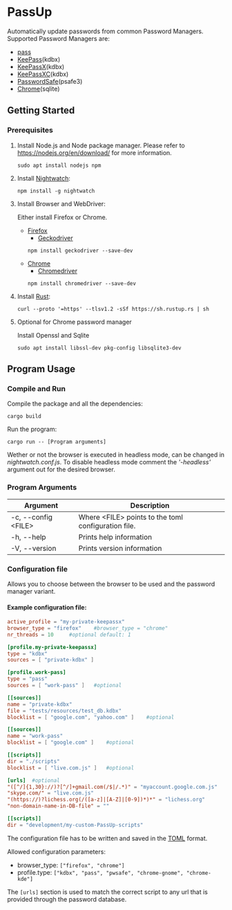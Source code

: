 # PassUp

Automatically update passwords from common Password Managers. Supported Password Managers are:
- [pass](https://www.passwordstore.org/)
- [KeePass](https://keepass.info/)(kdbx)
- [KeePassX](https://www.keepassx.org/)(kdbx)
- [KeePassXC](https://keepassxc.org/)(kdbx)
- [PasswordSafe](https://pwsafe.org/)(psafe3)
- [Chrome](https://www.google.com/intl/de/chrome/)(sqlite)

## Getting Started
### Prerequisites
1. Install Node.js and Node package manager. Please refer to https://nodejs.org/en/download/ for more information.

    ```
    sudo apt install nodejs npm
    ```


2. Install [Nightwatch](https://nightwatchjs.org/gettingstarted/installation/):
    ```
    npm install -g nightwatch
    ```

3. Install Browser and WebDriver:

    Either install Firefox or Chrome.

    - [Firefox](https://www.mozilla.org/de/firefox/new/)
        - [Geckodriver](https://github.com/mozilla/geckodriver/releases)
        ```
        npm install geckodriver --save-dev
        ```
    - [Chrome](https://support.google.com/chrome/answer/95346?co=GENIE.Platform%3DDesktop&hl=de)
        - [Chromedriver](https://sites.google.com/chromium.org/driver/)
        ```
        npm install chromedriver --save-dev
        ```

4. Install [Rust](https://www.rust-lang.org/tools/install):
    ```
    curl --proto '=https' --tlsv1.2 -sSf https://sh.rustup.rs | sh
    ```

5. Optional for Chrome password manager

    Install Openssl and Sqlite
    ```
    sudo apt install libssl-dev pkg-config libsqlite3-dev
    ```

## Program Usage
### Compile and Run
Compile the package and all the dependencies:
```
cargo build
```
Run the program:
```
cargo run -- [Program arguments]
```

Wether or not the browser is executed in headless mode, can be changed in *nightwatch.conf.js*. To disable headless mode comment the *'-headless'* argument out for the desired browser.
### Program Arguments
Argument | Description
-------- | -----------
-c, --config \<FILE\> | Where \<FILE\> points to the toml configuration file.
-h, --help | Prints help information
-V, --version | Prints version information

### Configuration file
Allows you to choose between the browser to be used and the password manager variant.
#### Example configuration file:

```toml
active_profile = "my-private-keepassx"
browser_type = "firefox"    #browser_type = "chrome"
nr_threads = 10     #optional default: 1

[profile.my-private-keepassx]
type = "kdbx"
sources = [ "private-kdbx" ]

[profile.work-pass]
type = "pass"
sources = [ "work-pass" ]   #optional

[[sources]]
name = "private-kdbx"
file = "tests/resources/test_db.kdbx"
blocklist = [ "google.com", "yahoo.com" ]    #optional

[[sources]]
name = "work-pass"
blocklist = [ "google.com" ]    #optional

[[scripts]]
dir = "./scripts"
blocklist = [ "live.com.js" ]   #optional

[urls]  #optional
"([^/]{1,30}://)?[^/]+gmail.com(/$|/.*)" = "myaccount.google.com.js"
"skype.com/" = "live.com.js"
"(https://)?lichess.org(/([a-z]|[A-Z]|[0-9])*)*" = "lichess.org"
"non-domain-name-in-DB-file" = ""

[[scripts]]
dir = "development/my-custom-PassUp-scripts"
```
The configuration file has to be written and saved in the [TOML](https://toml.io/en/) format.

Allowed configuration parameters:
- browser_type: ```["firefox", "chrome"]```
- profile.type: ```["kdbx", "pass", "pwsafe", "chrome-gnome", "chrome-kde"]```

The ```[urls]``` section is used to match the correct script to any url that is provided through the password database.